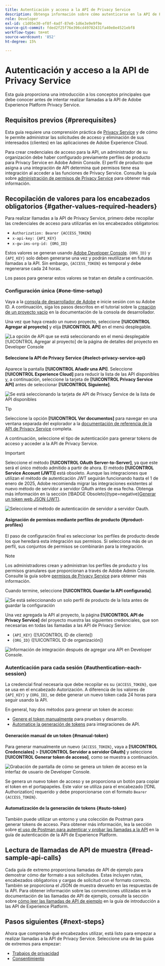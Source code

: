 ```yaml
---
title: Autenticación y acceso a la API de Privacy Service
description: Obtenga información sobre cómo autenticarse en la API de Privacy Service y cómo interpretar las llamadas de API de ejemplo en la documentación.
role: Developer
exl-id: c1d05e30-ef8f-4adf-87e0-1d6e3e9e9f9e
source-git-commit: fded2f25f76e396cd49702431fa40e8e4521ebf8
workflow-type: tm+mt
source-wordcount: '852'
ht-degree: 15%

---
```


# Autenticación y acceso a la API de Privacy Service

Esta guía proporciona una introducción a los conceptos principales que debe conocer antes de intentar realizar llamadas a la API de Adobe Experience Platform Privacy Service.

## Requisitos previos {#prerequisites}

Esta guía requiere una comprensión práctica de [Privacy Service](../home.md) y de cómo le permite administrar las solicitudes de acceso y eliminación de sus interesados (clientes) en las aplicaciones de Adobe Experience Cloud.

Para crear credenciales de acceso para la API, un administrador de su organización debe haber configurado previamente perfiles de producto para Privacy Service en Adobe Admin Console. El perfil de producto que asigna a una integración de API determina qué permisos tiene esa integración al acceder a las funciones de Privacy Service. Consulte la guía sobre [administración de permisos de Privacy Service](../permissions.md) para obtener más información.

## Recopilación de valores para los encabezados obligatorios {#gather-values-required-headers}

Para realizar llamadas a la API de Privacy Service, primero debe recopilar las credenciales de acceso para utilizarlas en los encabezados obligatorios:

* `Authorization: Bearer {ACCESS_TOKEN}`
* `x-api-key: {API_KEY}`
* `x-gw-ims-org-id: {ORG_ID}`

Estos valores se generan usando [Adobe Developer Console](https://developer.adobe.com/console). `{ORG_ID}` y `{API_KEY}` solo deben generarse una vez y podrán reutilizarse en futuras llamadas a la API. Sin embargo, `{ACCESS_TOKEN}` es temporal y debe regenerarse cada 24 horas.

Los pasos para generar estos valores se tratan en detalle a continuación.

### Configuración única {#one-time-setup}

Vaya a la [consola de desarrollador de Adobe](https://developer.adobe.com/console) e inicie sesión con su Adobe ID. A continuación, siga los pasos descritos en el tutorial sobre la [creación de un proyecto vacío](https://developer.adobe.com/developer-console/docs/guides/projects/projects-empty/) en la documentación de la consola de desarrollador.

Una vez que haya creado un nuevo proyecto, seleccione **[!UICONTROL Agregar al proyecto]** y elija **[!UICONTROL API]** en el menú desplegable.

![La opción de API que se está seleccionando en el menú desplegable [!UICONTROL Agregar al proyecto] de la página de detalles del proyecto en Developer Console](../images/api/getting-started/add-api-button.png)

#### Seleccione la API de Privacy Service {#select-privacy-service-api}

Aparece la pantalla **[!UICONTROL Añadir una API]**. Seleccione **[!UICONTROL Experience Cloud]** para reducir la lista de las API disponibles y, a continuación, seleccione la tarjeta de **[!UICONTROL Privacy Service API]** antes de seleccionar **[!UICONTROL Siguiente]**.

![Se está seleccionando la tarjeta de API de Privacy Service de la lista de API disponibles](../images/api/getting-started/add-privacy-service-api.png)

>[!TIP]
>
>Seleccione la opción **[!UICONTROL Ver documentos]** para navegar en una ventana separada del explorador a la [documentación de referencia de la API de Privacy Service](https://developer.adobe.com/experience-platform-apis/references/privacy-service/) completa.

A continuación, seleccione el tipo de autenticación para generar tokens de acceso y acceder a la API de Privacy Service.

>[!IMPORTANT]
>
>Seleccione el método **[!UICONTROL OAuth Server-to-Server]**, ya que este será el único método admitido a partir de ahora. El método **[!UICONTROL Service Account (JWT)]** está obsoleto. Aunque las integraciones que utilizan el método de autenticación JWT seguirán funcionando hasta el 1 de enero de 2025, Adobe recomienda migrar las integraciones existentes al nuevo método de servidor a servidor OAuth antes de esa fecha. Obtenga más información en la sección [!BADGE Obsoleto]{type=negative}[Generar un token web JSON (JWT)](/help/landing/api-authentication.md#jwt).

![Seleccione el método de autenticación de servidor a servidor Oauth.](/help/privacy-service/images/api/getting-started/select-oauth-authentication.png)

#### Asignación de permisos mediante perfiles de producto {#product-profiles}

El paso de configuración final es seleccionar los perfiles de producto desde los que heredará esta integración sus permisos. Si selecciona más de un perfil, sus conjuntos de permisos se combinarán para la integración.

>[!NOTE]
>
>Los administradores crean y administran los perfiles de producto y los permisos granulares que proporcionan a través de Adobe Admin Console. Consulte la guía sobre [permisos de Privacy Service](../permissions.md) para obtener más información.

Cuando termine, seleccione **[!UICONTROL Guardar la API configurada]**.

![Se está seleccionando un solo perfil de producto de la lista antes de guardar la configuración](../images/api/getting-started/select-product-profiles.png)

Una vez agregada la API al proyecto, la página **[!UICONTROL API de Privacy Service]** del proyecto muestra las siguientes credenciales, que son necesarias en todas las llamadas a las API de Privacy Service:

* `{API_KEY}` ([!UICONTROL ID de cliente])
* `{ORG_ID}` ([!UICONTROL ID de organización])

![Información de integración después de agregar una API en Developer Console.](/help/privacy-service/images/api/getting-started/api-integration-information.png)

### Autenticación para cada sesión {#authentication-each-session}

La credencial final necesaria que debe recopilar es su `{ACCESS_TOKEN}`, que se usa en el encabezado Autorización. A diferencia de los valores de `{API_KEY}` y `{ORG_ID}`, se debe generar un nuevo token cada 24 horas para seguir usando la API.

En general, hay dos métodos para generar un token de acceso:

* [Genere el token manualmente](#manual-token) para pruebas y desarrollo.
* [Automatice la generación de tokens](#auto-token) para integraciones de API.

#### Generación manual de un token {#manual-token}

Para generar manualmente un nuevo `{ACCESS_TOKEN}`, vaya a **[!UICONTROL Credenciales]** > **[!UICONTROL Servidor a servidor OAuth]** y seleccione **[!UICONTROL Generar token de acceso]**, como se muestra a continuación.

![Grabación de pantalla de cómo se genera un token de acceso en la interfaz de usuario de Developer Console.](/help/privacy-service/images/api/getting-started/generate-access-token.gif)

Se genera un nuevo token de acceso y se proporciona un botón para copiar el token en el portapapeles. Este valor se utiliza para el encabezado [!DNL Authorization] requerido y debe proporcionarse con el formato `Bearer {ACCESS_TOKEN}`.

#### Automatización de la generación de tokens {#auto-token}

También puede utilizar un entorno y una colección de Postman para generar tokens de acceso. Para obtener más información, lea la sección sobre [el uso de Postman para autenticar y probar las llamadas a la API](/help/landing/api-authentication.md#use-postman) en la guía de autenticación de la API de Experience Platform.

## Lectura de llamadas de API de muestra {#read-sample-api-calls}

Cada guía de extremo proporciona llamadas de API de ejemplo para demostrar cómo dar formato a sus solicitudes. Estas incluyen rutas, encabezados obligatorios y cargas de solicitud con el formato correcto. También se proporciona el JSON de muestra devuelto en las respuestas de la API. Para obtener información sobre las convenciones utilizadas en la documentación de las llamadas de API de ejemplo, consulte la sección sobre [cómo leer las llamadas de API de ejemplo](../../landing/api-guide.md#sample-api) en la guía de introducción a las API de Experience Platform.

## Pasos siguientes {#next-steps}

Ahora que comprende qué encabezados utilizar, está listo para empezar a realizar llamadas a la API de Privacy Service. Seleccione una de las guías de extremos para empezar:

* [Trabajos de privacidad](./privacy-jobs.md)
* [Consentimiento](./consent.md)

